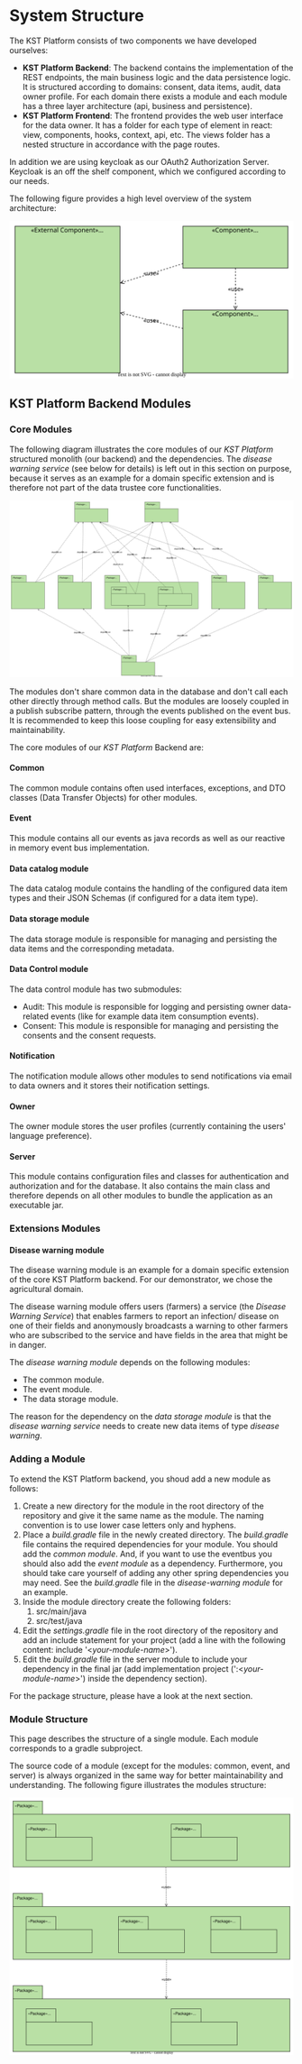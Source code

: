 # System Structure

The KST Platform consists of two components we have developed ourselves:

- **KST Platform Backend**: The backend contains the implementation of the REST endpoints, the main business logic and the data persistence logic. It is structured according to domains: consent, data items, audit, data owner profile. For each domain there exists a module and each module has a three layer architecture (api, business and persistence).
- **KST Platform Frontend**: The frontend provides the web user interface for the data owner. It has a folder for each type of element in react: view, components, hooks, context, api, etc. The views folder has a nested structure in accordance with the page routes.

In addition we are using keycloak as our OAuth2 Authorization Server. Keycloak is an off the shelf component, which we configured according to our needs.

The following figure provides a high level overview of the system architecture:

![High Level System Structure](SVG/High%20Level%20System%20Structure.svg)

## KST Platform Backend Modules

### Core Modules

The following diagram illustrates the core modules of our _KST Platform_ structured monolith (our backend) and the dependencies. The _disease warning service_ (see below for details) is left out in this section on purpose, because it serves as an example for a domain specific extension and is therefore not part of the data trustee core functionalities.

![KST Platform Backend Core Modules](SVG/KST%20Platform%20Backend%20Core%20Modules.svg)

The modules don't share common data in the database and don't call each other directly through method calls. But the modules are loosely coupled in a publish subscribe pattern, through the events published on the event bus. It is recommended to keep this loose coupling for easy extensibility and maintainability.

The core modules of our _KST Platform_ Backend are:

#### Common

The  common  module contains often used interfaces, exceptions, and DTO classes (Data Transfer Objects) for other modules.

#### Event

This module contains all our events as java records as well as our reactive in memory event bus implementation.

#### Data catalog module

The data catalog module contains the handling of the configured data item types and their JSON Schemas (if configured for a data item type).

#### Data storage module

The data storage module is responsible for managing and persisting the data items and the corresponding metadata.

#### Data Control module

The data control module has two submodules:

- Audit: This module is responsible for logging and persisting owner data-related events (like for example data item consumption events).
- Consent: This module is responsible for managing and persisting the consents and the consent requests.

#### Notification

The notification module allows other modules to send notifications via email to data owners and it stores their notification settings.

#### Owner

The owner module stores the user profiles (currently containing the users' language preference).

#### Server

This module contains configuration files and classes for authentication and authorization  and for the database.  It also contains the main class and therefore depends on all other modules to bundle the application as an executable jar.

### Extensions Modules

#### Disease warning module

The disease warning module is an example for a domain specific extension of the core KST Platform backend. For our demonstrator, we chose the agricultural domain.

The disease warning module offers users (farmers) a service (the _Disease Warning Service_) that enables farmers to report an infection/ disease on one of their fields and anonymously broadcasts a warning to other farmers who are subscribed to the service and have fields in the area that might be in danger.

The _disease warning module_ depends on the following modules:

- The common module.
- The event module.
- The data storage module.

The reason for the dependency on the _data storage module_ is that the _disease warning service_ needs to create new data items of type _disease warning_.

### Adding a Module

To extend the KST Platform backend, you shoud add a new module as follows:

1. Create a new directory for the module in the root directory of the repository and give it the same name as the module. The naming convention is to use lower case letters only and hyphens.
2. Place a _build.gradle_ file in the newly created directory. The  _build.gradle_ file contains the required dependencies for your module.  You should add the _common module_. And, if you want to use the eventbus you should also add the _event module_ as a dependency. Furthermore, you should take care yourself of adding any other spring dependencies you may need. See the _build.gradle_ file in the _disease-warning module_ for an example.
3. Inside the module directory create the following folders:
    1. src/main/java
    2. src/test/java
4. Edit the _settings.gradle_ file in the root directory of the repository and add an include statement for your project (add a line with the following content: include '<_your-module-name_>').
5. Edit the _build.gradle_ file in the server module to include your dependency in the final jar (add implementation project (':<_your-module-name_>') inside the dependency section).

For the package structure, please have a look at the next section.

### Module Structure

This page describes the structure of a single module.  Each module corresponds to a gradle subproject.

The source code of a module  (except for the modules: common, event,  and server) is always organized in the same way for better maintainability and understanding. The following figure illustrates the modules structure:

![KST Platform Backend Module Structure](SVG/KST%20Platform%20Backend%20Module%20Structure.svg)